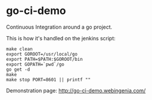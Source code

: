 go-ci-demo
==========

Continuous Integration around a go project.

This is how it's handled on the jenkins script:

    make clean
    export GOROOT=/usr/local/go
    export PATH=$PATH:$GOROOT/bin
    export GOPATH=`pwd`/go
    go get -d
    make
    make stop PORT=8601 || printf ""

Demonstration page: http://go-ci-demo.webingenia.com/

